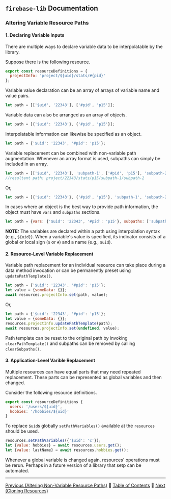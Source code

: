 ## `firebase-lib` Documentation

### Altering Variable Resource Paths

#### 1. Declaring Variable Inputs

There are multiple ways to declare variable data to be interpolatable by the
library.

Suppose there is the following resource.

```javascript
export const resourceDefinitions = {
  projectInfo: 'project/${uid}/stats/#{pid}'
};
```

Variable value declaration can be an array of arrays of variable name and value
pairs.

```javascript
let path = [['$uid', '22343'], ['#pid', 'p15']];
```

Variable data can also be arranged as an array of objects.

```javascript
let path = [{'$uid': '22343'}, {'#pid', 'p15'}];
```

Interpolatable information can likewise be specified as an object.

```javascript
let path = {'$uid': '22343', '#pid': 'p15'};
```

Variable replacement can be combined with non-variable path augmentation.
Whenever an array format is used, subpaths can simply be included in an array.

```javascript
let path = [['$uid', '22343'], 'subpath-1', ['#pid', 'p15'], 'subpath-2'];
//resultant path: project/22343/stats/p15/subpath-1/subpath-2
```

Or,

```javascript
let path = [{'$uid': '22343'}, {'#pid', 'p15'}, 'subpath-1', 'subpath-2'];
```

In cases where an object is the best way to provide path information, the object
must have `vars` and `subpaths` sections.

```javascript
let path = {vars: {'$uid': '22343', '#pid': 'p15'}, subpaths: ['subpath-1', 'subpath-2']};
```

**NOTE:** The variables are declared within a path using interpolation syntax
(e.g., `${uid}`).  When a variable's value is specified, its indicator consists
of a global or local sign (`$` or `#`) and a name (e.g., `$uid`).

#### 2. Resource-Level Variable Replacement

Variable path replacement for an individual resource can take place during a
data method invocation or can be permanently preset using `updatePathTemplate()`.

```javascript
let path = {'$uid': '22343', '#pid': 'p15'};
let value = {someData: {}};
await resources.projectInfo.set(path, value);
```

Or,

```javascript
let path = {'$uid': '22343', '#pid': 'p15'};
let value = {someData: {}};
resources.projectInfo.updatePathTemplate(path);
await resources.projectInfo.set(undefined, value);
```

Path template can be reset to the original path by invoking
`clearPathTemplate()` and subpaths can be removed by calling `clearSubpaths()`.

#### 3. Application-Level Varible Replacement

Multiple resources can have equal parts that may need repeated replacement.
These parts can be represented as global variables and then changed.

Consider the following resource definitions.

```javascript
export const resourceDefinitions {
  users: '/users/${uid}',
  hobbies: '/hobbies/${uid}'
}
```

To replace `$uid`s globally `setPathVariables()` available at the `resources`
should be used.

```javascript
resources.setPathVariables({'$uid': 'c'});
let {value: hobbies} = await resources.users.get();
let {value: lastName} = await resources.hobbies.get();
```

Whenever a global variable is changed again, resources' operations must be
rerun.  Perhaps in a future version of a library that setp can be automated.

---

[Previous (Altering Non-Variable Resource Paths)](./09-altering-non-variable-resource-paths.md) :palm_tree:
[Table of Contents](../README.md) :palm_tree:
[Next (Cloning Resources)](./11-cloning-resources.md)
